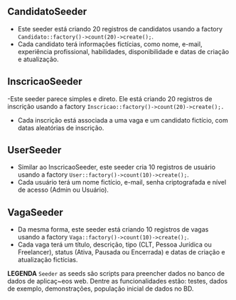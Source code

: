 ## CandidatoSeeder

- Este seeder está criando 20 registros de candidatos usando a factory `Candidato::factory()->count(20)->create();`.
- Cada candidato terá informações fictícias, como nome, e-mail, experiência profissional, habilidades, disponibilidade e datas de criação e atualização.

## InscricaoSeeder

-Este seeder parece simples e direto. Ele está criando 20 registros de inscrição usando a factory `Inscricao::factory()->count(20)->create();.`
- Cada inscrição está associada a uma vaga e um candidato fictício, com datas aleatórias de inscrição.

## UserSeeder

- Similar ao InscricaoSeeder, este seeder cria 10 registros de usuário usando a factory `User::factory()->count(10)->create();`.
-  Cada usuário terá um nome fictício, e-mail, senha criptografada e nível de acesso (Admin ou Usuário).

## VagaSeeder

- Da mesma forma, este seeder está criando 10 registros de vagas usando a factory `Vaga::factory()->count(10)->create();`.
- Cada vaga terá um título, descrição, tipo (CLT, Pessoa Jurídica ou Freelancer), status (Ativa, Pausada ou Encerrada) e datas de criação e atualização fictícias.

**LEGENDA** 
`Seeder` as seeds são scripts para preencher dados no banco de dados de aplicaç~eos web. Dentre as funcionalidades estão: testes, dados de exemplo, demonstrações, população inicial de dados no BD.